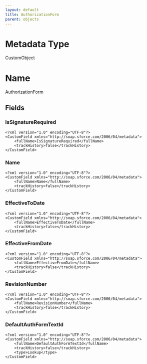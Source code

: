 ```yaml
---
layout: default
title: AuthorizationForm
parent: objects
---
```

# Metadata Type
CustomObject

# Name
AuthorizationForm
## Fields
### IsSignatureRequired

```
<?xml version="1.0" encoding="UTF-8"?>
<CustomField xmlns="http://soap.sforce.com/2006/04/metadata">
    <fullName>IsSignatureRequired</fullName>
    <trackHistory>false</trackHistory>
</CustomField>
```
### Name

```
<?xml version="1.0" encoding="UTF-8"?>
<CustomField xmlns="http://soap.sforce.com/2006/04/metadata">
    <fullName>Name</fullName>
    <trackHistory>false</trackHistory>
</CustomField>
```
### EffectiveToDate

```
<?xml version="1.0" encoding="UTF-8"?>
<CustomField xmlns="http://soap.sforce.com/2006/04/metadata">
    <fullName>EffectiveToDate</fullName>
    <trackHistory>false</trackHistory>
</CustomField>
```
### EffectiveFromDate

```
<?xml version="1.0" encoding="UTF-8"?>
<CustomField xmlns="http://soap.sforce.com/2006/04/metadata">
    <fullName>EffectiveFromDate</fullName>
    <trackHistory>false</trackHistory>
</CustomField>
```
### RevisionNumber

```
<?xml version="1.0" encoding="UTF-8"?>
<CustomField xmlns="http://soap.sforce.com/2006/04/metadata">
    <fullName>RevisionNumber</fullName>
    <trackHistory>false</trackHistory>
</CustomField>
```
### DefaultAuthFormTextId

```
<?xml version="1.0" encoding="UTF-8"?>
<CustomField xmlns="http://soap.sforce.com/2006/04/metadata">
    <fullName>DefaultAuthFormTextId</fullName>
    <trackHistory>false</trackHistory>
    <type>Lookup</type>
</CustomField>
```
